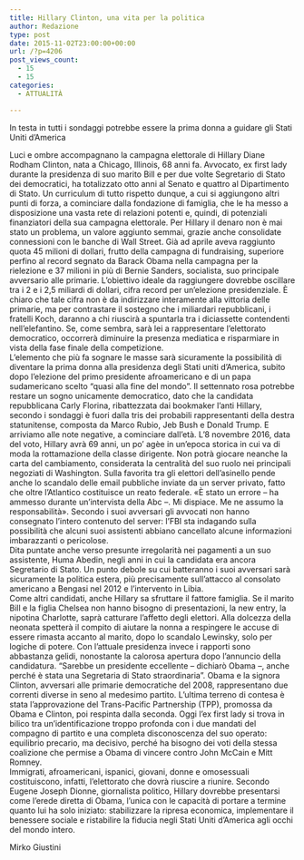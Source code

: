 ```yaml
---
title: Hillary Clinton, una vita per la politica
author: Redazione
type: post
date: 2015-11-02T23:00:00+00:00
url: /?p=4206
post_views_count:
  - 15
  - 15
categories:
  - ATTUALITÀ

---
```

In testa in tutti i sondaggi potrebbe essere la prima donna a guidare gli Stati Uniti d&rsquo;America

Luci e ombre accompagnano la campagna elettorale di Hillary Diane Rodham Clinton, nata a Chicago, Illinois, 68 anni fa. Avvocato, ex first lady durante la presidenza di suo marito Bill e per due volte Segretario di Stato dei democratici, ha totalizzato otto anni al Senato e quattro al Dipartimento di Stato. Un curriculum di tutto rispetto dunque, a cui si aggiungono altri punti di forza, a cominciare dalla fondazione di famiglia, che le ha messo a disposizione una vasta rete di relazioni potenti e, quindi, di potenziali finanziatori della sua campagna elettorale. Per Hillary il denaro non &egrave; mai stato un problema, un valore aggiunto semmai, grazie anche consolidate connessioni con le banche di Wall Street. Gi&agrave; ad aprile aveva raggiunto quota 45 milioni di dollari, frutto della campagna di fundraising, superiore perfino al record segnato da Barack Obama nella campagna per la rielezione e 37 milioni in pi&ugrave; di Bernie Sanders, socialista, suo principale avversario alle primarie. L&rsquo;obiettivo ideale da raggiungere dovrebbe oscillare tra i 2 e i 2,5 miliardi di dollari, cifra record per un&rsquo;elezione presidenziale. &Egrave; chiaro che tale cifra non &egrave; da indirizzare interamente alla vittoria delle primarie, ma per contrastare il sostegno che i miliardari repubblicani, i fratelli Koch, daranno a chi riuscir&agrave; a spuntarla tra i diciassette contendenti nell&rsquo;elefantino. Se, come sembra, sar&agrave; lei a rappresentare l&rsquo;elettorato democratico, occorrer&agrave; diminuire la presenza mediatica e risparmiare in vista della fase finale della competizione.  
L&rsquo;elemento che pi&ugrave; fa sognare le masse sar&agrave; sicuramente la possibilit&agrave; di diventare la prima donna alla presidenza degli Stati uniti d&rsquo;America, subito dopo l&rsquo;elezione del primo presidente afroamericano e di un papa sudamericano scelto &ldquo;quasi alla fine del mondo&rdquo;. Il settennato rosa potrebbe restare un sogno unicamente democratico, dato che la candidata repubblicana Carly Florina, ribattezzata dai bookmaker l&rsquo;anti Hillary, secondo i sondaggi &egrave; fuori dalla tris dei probabili rappresentanti della destra statunitense, composta da Marco Rubio, Jeb Bush e Donald Trump. E arriviamo alle note negative, a cominciare dall&rsquo;et&agrave;. L&rsquo;8 novembre 2016, data del voto, Hillary avr&agrave; 69 anni, un po&rsquo; ag&egrave;e in un&rsquo;epoca storica in cui va di moda la rottamazione della classe dirigente. Non potr&agrave; giocare neanche la carta del cambiamento, considerata la centralit&agrave; del suo ruolo nei principali negoziati di Washington. Sulla favorita tra gli elettori dell&rsquo;asinello pende anche lo scandalo delle email pubbliche inviate da un server privato, fatto che oltre l&rsquo;Atlantico costituisce un reato federale. &laquo;&Egrave; stato un errore &ndash; ha ammesso durante un&rsquo;intervista della Abc &ndash;. Mi dispiace. Me ne assumo la responsabilit&agrave;&raquo;. Secondo i suoi avversari gli avvocati non hanno consegnato l&rsquo;intero contenuto del server: l&rsquo;FBI sta indagando sulla possibilit&agrave; che alcuni suoi assistenti abbiano cancellato alcune informazioni imbarazzanti o pericolose.  
Dita puntate anche verso presunte irregolarit&agrave; nei pagamenti a un suo assistente, Huma Abedin, negli anni in cui la candidata era ancora Segretario di Stato. Un punto debole su cui batteranno i suoi avversari sar&agrave; sicuramente la politica estera, pi&ugrave; precisamente sull&rsquo;attacco al consolato americano a Bengasi nel 2012 e l&rsquo;intervento in Libia.  
Come altri candidati, anche Hillary sa sfruttare il fattore famiglia. Se il marito Bill e la figlia Chelsea non hanno bisogno di presentazioni, la new entry, la nipotina Charlotte, sapr&agrave; catturare l&rsquo;affetto degli elettori. Alla dolcezza della neonata spetter&agrave; il compito di aiutare la nonna a respingere le accuse di essere rimasta accanto al marito, dopo lo scandalo Lewinsky, solo per logiche di potere. Con l&rsquo;attuale presidenza invece i rapporti sono abbastanza gelidi, nonostante la calorosa apertura dopo l&rsquo;annuncio della candidatura. &ldquo;Sarebbe un presidente eccellente &ndash; dichiar&ograve; Obama &ndash;, anche perch&eacute; &egrave; stata una Segretaria di Stato straordinaria&rdquo;. Obama e la signora Clinton, avversari alle primarie democratiche del 2008, rappresentano due correnti diverse in seno al medesimo partito. L&rsquo;ultima terreno di contesa &egrave; stata l&rsquo;approvazione del Trans-Pacific Partnership (TPP), promossa da Obama e Clinton, poi respinta dalla seconda. Oggi l&rsquo;ex first lady si trova in bilico tra un&rsquo;identificazione troppo profonda con i due mandati del compagno di partito e una completa disconoscenza del suo operato: equilibrio precario, ma decisivo, perch&eacute; ha bisogno dei voti della stessa coalizione che permise a Obama di vincere contro John McCain e Mitt Romney.  
Immigrati, afroamericani, ispanici, giovani, donne e omosessuali costituiscono, infatti, l&rsquo;elettorato che dovr&agrave; riuscire a riunire. Secondo Eugene Joseph Dionne, giornalista politico, Hillary dovrebbe presentarsi come l&rsquo;erede diretta di Obama, l&rsquo;unica con le capacit&agrave; di portare a termine quanto lui ha solo iniziato: stabilizzare la ripresa economica, implementare il benessere sociale e ristabilire la fiducia negli Stati Uniti d&rsquo;America agli occhi del mondo intero.

Mirko Giustini  
&nbsp;